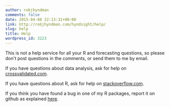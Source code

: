 ```yaml
---
author: robjhyndman
comments: false
date: 2015-04-08 22:13:31+00:00
link: http://robjhyndman.com/hyndsight/help/
slug: help
title: Help
wordpress_id: 3223
---
```


This is not a help service for all your R and forecasting questions, so please don't post questions in the comments, or send them to me by email.

If you have questions about data analysis, ask for help on [crossvalidated.com](http://crossvalidated.com).

If you have questions about R, ask for help on [stackoverflow.com](http://stackoverflow.com).

If you think you have found a bug in one of my R packages, report it on github as explained [here](http://robjhyndman.com/hyndsight/minimal-reproducible-examples/).
